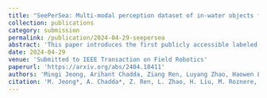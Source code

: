 ```yaml
---
title: "SeePerSea: Multi-modal perception dataset of in-water objects for autonomous surface vehicles"
collection: publications
category: submission
permalink: /publication/2024-04-29-seepersea
abstract: 'This paper introduces the first publicly accessible labeled multi-modal perception dataset for autonomous maritime navigation, focusing on in-water obstacles within the aquatic environment to enhance situational awareness for Autonomous Surface Vehicles (ASVs). This dataset, collected over 4 years and consisting of diverse objects encountered under varying environmental conditions, aims to bridge the research gap in autonomous surface vehicles by providing a multi-modal, annotated, and ego-centric perception dataset, for object detection and classification. We also show the applicability of the proposed dataset by training deep learning-based open-source perception algorithms that have shown success. We expect that our dataset will contribute to development of the marine autonomy pipelines and marine (field) robotics. This dataset is opensource and can be found at https://seepersea.github.io/'
date: 2024-04-29
venue: 'Submitted to IEEE Transaction on Field Robotics'
paperurl: 'https://arxiv.org/abs/2404.18411'
authors: 'Mingi Jeong, Arihant Chadda, Ziang Ren, Luyang Zhao, Haowen Liu, Monika Roznere, <b>Aiwei Zhang</b>, Yitao Jiang, Sabriel Achong, Samuel Lensgraf, Alberto Quattrini Li'
citation: 'M. Jeong*, A. Chadda*, Z. Ren, L. Zhao, H. Liu, M. Roznere, A. Zhang, Y. Jiang, S. Achong, S. Lensgraf, and A. Quattrini Li. Multi-modal Perception Dataset of In-water Objects for Autonomous Surface Vehicles. (* equal contribution)'
---
```

